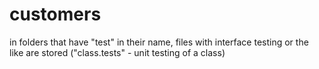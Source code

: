 # customers
 
in folders that have "test" in their name, files with interface testing or the like are stored ("class.tests" - unit testing of a class)
